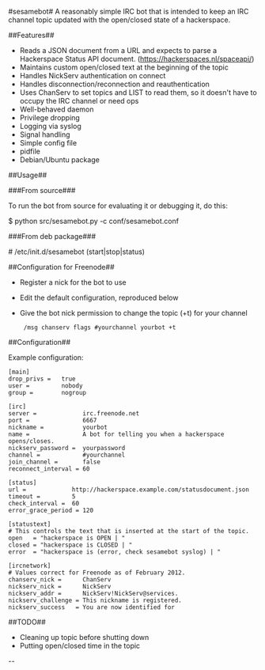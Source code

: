 #sesamebot#
A reasonably simple IRC bot that is intended to keep an IRC channel topic updated with the open/closed state of a hackerspace.

##Features##

 - Reads a JSON document from a URL and expects to parse a Hackerspace Status API document. (https://hackerspaces.nl/spaceapi/)
 - Maintains custom open/closed text at the beginning of the topic
 - Handles NickServ authentication on connect
 - Handles disconnection/reconnection and reauthentication
 - Uses ChanServ to set topics and LIST to read them, so it doesn't have to occupy the IRC channel or need ops
 - Well-behaved daemon
  - Privilege dropping
  - Logging via syslog
  - Signal handling
  - Simple config file
  - pidfile
 - Debian/Ubuntu package

##Usage##

###From source###

To run the bot from source for evaluating it or debugging it, do this:

$ python src/sesamebot.py -c conf/sesamebot.conf

###From deb package###

\# /etc/init.d/sesamebot (start|stop|status)

##Configuration for Freenode##

 - Register a nick for the bot to use
 - Edit the default configuration, reproduced below
 - Give the bot nick permission to change the topic (+t) for your channel

        /msg chanserv flags #yourchannel yourbot +t

##Configuration##

Example configuration:

    [main]
    drop_privs =   true
    user =         nobody
    group =        nogroup
    
    [irc]
    server =             irc.freenode.net
    port =               6667
    nickname =           yourbot
    name =               A bot for telling you when a hackerspace opens/closes.
    nickserv_password =  yourpassword
    channel =            #yourchannel
    join_channel =       false
    reconnect_interval = 60
    
    [status]
    url =             http://hackerspace.example.com/statusdocument.json
    timeout =         5
    check_interval =  60
    error_grace_period = 120
    
    [statustext]
    # This controls the text that is inserted at the start of the topic.
    open   = "hackerspace is OPEN | "
    closed = "hackerspace is CLOSED | "
    error  = "hackerspace is (error, check sesamebot syslog) | "
    
    [ircnetwork]
    # Values correct for Freenode as of February 2012.
    chanserv_nick =      ChanServ
    nickserv_nick =      NickServ
    nickserv_addr =      NickServ!NickServ@services.
    nickserv_challenge = This nickname is registered.
    nickserv_success   = You are now identified for

##TODO##

 - Cleaning up topic before shutting down
 - Putting open/closed time in the topic

--
